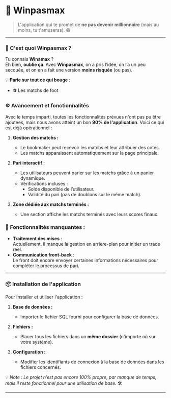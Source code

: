 # 🎲 **Winpasmax**  
> L'application qui te promet de **ne pas devenir millionnaire** (mais au moins, tu t'amuseras). 😄  

---

### 🌟 C'est quoi **Winpasmax** ?  
Tu connais **Winamax** ?  
Eh bien, **oublie ça**. Avec **Winpasmax**, on a pris l’idée, on l’a un peu secouée, et on en a fait une version **moins risquée** (ou pas).  

💡 **Parie sur tout ce qui bouge** :  
- ⚽ Les matchs de foot


### ⚙️ **Avancement et fonctionnalités**
Avec le temps imparti, toutes les fonctionnalités prévues n'ont pas pu être ajoutées, mais nous avons atteint un bon **90% de l'application**. Voici ce qui est déjà opérationnel :  

1. **Gestion des matchs :**  
   - Le bookmaker peut recevoir les matchs et leur attribuer des cotes.  
   - Les matchs apparaissent automatiquement sur la page principale.  

2. **Pari interactif :**  
   - Les utilisateurs peuvent parier sur les matchs grâce à un panier dynamique.  
   - Vérifications incluses :
     - Solde disponible de l’utilisateur.  
     - Validité du pari (pas de doublons sur le même match).  

3. **Zone dédiée aux matchs terminés :**  
   - Une section affiche les matchs terminés avec leurs scores finaux.  

### 🚧 **Fonctionnalités manquantes :**
- **Traitement des mises** :  
  Actuellement, il manque la gestion en arrière-plan pour initier un trade réel.  
- **Communication front-back** :  
  Le front doit encore envoyer certaines informations nécessaires pour compléter le processus de pari.

---

### 📦 **Installation de l'application**
Pour installer et utiliser l'application :  

1. **Base de données :**  
   - Importer le fichier SQL fourni pour configurer la base de données.  

2. **Fichiers :**  
   - Placer tous les fichiers dans un **même dossier** (n'importe où sur votre système).  

3. **Configuration :**  
   - Modifier les identifiants de connexion à la base de données dans les fichiers concernés.

💡 *Note : Le projet n’est pas encore 100% propre, par manque de temps, mais il reste fonctionnel pour une utilisation de base.* 🛠️

---
